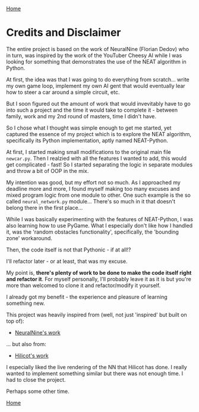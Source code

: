 [Home](README.md)

# Credits and Disclaimer

The entire project is based on the work of NeuralNine (Florian Dedov) who in turn, was inspired
by the work of the YouTuber Cheesy AI while I was looking for something that demonstrates the use
of the NEAT algorithm in Python.

At first, the idea was that I was going to do everything from scratch... write my own game loop,
implement my own AI gent that would eventually lear how to steer a car around a simple circuit, etc.

But I soon figured out the amount of work that would invevitably have to go into such a project and
the time it would take to complete it - between family, work and my 2nd round of masters, time I
didn't have.

So I chose what I thought was simple enough to get me started, yet captured the essence of my project
which is to explore the NEAT algorithm, specifically its Python implementation, aptly named NEAT-Python.

At first, I started making small modifications to the original main file `newcar.py`. Then I realzied
with all the features I wanted to add, this would get complicated - fast! So I started separating
the logic in separate modules and throw a bit of OOP in the mix.

My intention was good, but my effort not so much. As I approached my deadline more and more, I found
myself making too many excuses and mixed program logic from one module to other. One such example is
the so called `neural_network.py` module... There's so much in it that doesn't belong there in the
first place...

While I was basically experimenting with the features of NEAT-Python, I was also learning how to use
PyGame. What I especially don't like how I handled it, was the 'random obstacles functionality',
specifically, the 'bounding zone' workaround.

Then, the code itself is not that Pythonic - if at all!?

I'll refactor later - or at least, that was my excuse.

My point is, **there's plenty of work to be done to make the code itself right and refactor it**.
For myself personally, I'll probably leave it as it is but you're more than welcomed to clone it and
refactor/modify it yourself.

I already got my benefit - the experience and pleasure of learning something new.

This project was heavily inspired from (well, not just 'inspired' but built on top of):

- [NeuralNine's work](https://github.com/NeuralNine/ai-car-simulation)

... but also from:

- [Hilicot's work](https://github.com/Hilicot/Neural_Network_NEAT)

I especially liked the live rendering of the NN that Hilicot has done. I really wanted to implement
something similar but there was not enough time. I had to close the project.

Perhaps some other time.

[Home](README.md)